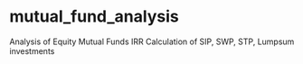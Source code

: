 # mutual_fund_analysis
Analysis of Equity Mutual Funds
IRR Calculation of SIP, SWP, STP, Lumpsum investments
